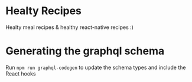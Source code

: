 # Healty Recipes

Healty meal recipes & healthy react-native recipes :)

# Generating the graphql schema

Run `npm run graphql-codegen` to update the schema types and include the React hooks
